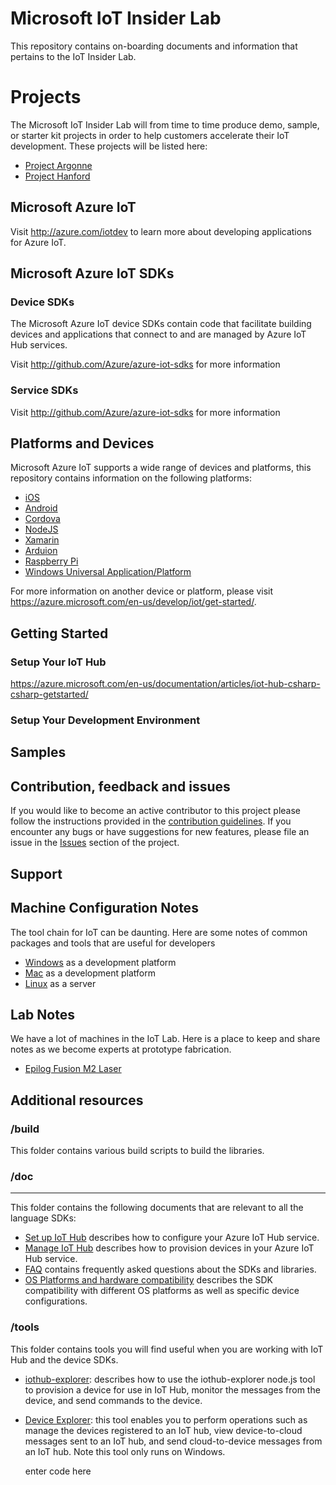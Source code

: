# Microsoft IoT Insider Lab
This repository contains on-boarding documents and information that pertains to the IoT Insider Lab.

# Projects

The Microsoft IoT Insider Lab will from time to time produce demo, sample, or starter kit projects in order to help customers accelerate their IoT development. These projects will be listed here:

- [Project Argonne](Argonne)
- [Project Hanford](Hanford)

## Microsoft Azure IoT

Visit http://azure.com/iotdev to learn more about developing applications for Azure IoT.

## Microsoft Azure IoT SDKs

### Device SDKs
The Microsoft Azure IoT device SDKs contain code that facilitate building devices and applications that connect to and are managed by Azure IoT Hub services.

Visit http://github.com/Azure/azure-iot-sdks for more information

### Service SDKs
Visit http://github.com/Azure/azure-iot-sdks for more information

## Platforms and Devices

Microsoft Azure IoT supports a wide range of devices and platforms, this repository contains information on the following platforms:

- [iOS](platforms/ios/README.md)
- [Android](platforms/android/README.md)
- [Cordova](platforms/cordova/README.md)
- [NodeJS](platforms/nodejs/README.md)
- [Xamarin](platforms/xamarin/README.md)
- [Arduion](platforms/arduino/README.md)
- [Raspberry Pi](platforms/raspberrypi/README.md)
- [Windows Universal Application/Platform](platforms/uwp/README.md)


For more information on another device or platform, please visit https://azure.microsoft.com/en-us/develop/iot/get-started/.

## Getting Started

### Setup Your IoT Hub
https://azure.microsoft.com/en-us/documentation/articles/iot-hub-csharp-csharp-getstarted/

### Setup Your Development Environment

## Samples

## Contribution, feedback and issues

If you would like to become an active contributor to this project please follow the instructions provided in the [contribution guidelines](contribute.md).
If you encounter any bugs or have suggestions for new features, please file an issue in the [Issues](https://github.com/Azure/azure-iot-sdks/issues) section of the project.

## Support

## Machine Configuration Notes

The tool chain for IoT can be daunting. Here are some notes of common packages and tools that are useful for developers

* [Windows](doc/machine-config/windows-dev-env.md) as a development platform
* [Mac](doc/machine-config/mac-dev-env.md) as a development platform
* [Linux](doc/machine-config/linux-server.md) as a server

## Lab Notes

We have a lot of machines in the IoT Lab. Here is a place to keep and share notes as we become experts at prototype fabrication.

* [Epilog Fusion M2 Laser](doc/lab-notes/laser-cutter.md)

## Additional resources

### /build

This folder contains various build scripts to build the libraries.

### /doc


----------


This folder contains the following documents that are relevant to all the language SDKs:

- [Set up IoT Hub](doc/setup_iothub.md) describes how to configure your Azure IoT Hub service.
- [Manage IoT Hub](doc/manage_iot_hub.md) describes how to provision devices in your Azure IoT Hub service.
- [FAQ](doc/faq.md) contains frequently asked questions about the SDKs and libraries.
- [OS Platforms and hardware compatibility](https://azure.microsoft.com/documentation/articles/iot-hub-tested-configurations/) describes the SDK compatibility with different OS platforms as well as specific device configurations.

### /tools

This folder contains tools you will find useful when you are working with IoT Hub and the device SDKs.
- [iothub-explorer](tools/iothub-explorer/readme.md): describes how to use the iothub-explorer node.js tool to provision a device for use in IoT Hub, monitor the messages from the device, and send commands to the device.
- [Device Explorer](tools/DeviceExplorer/readme.md): this tool enables you to perform operations such as manage the devices registered to an IoT hub, view device-to-cloud messages sent to an IoT hub, and send cloud-to-device messages from an IoT hub. Note this tool only runs on Windows.

    enter code here